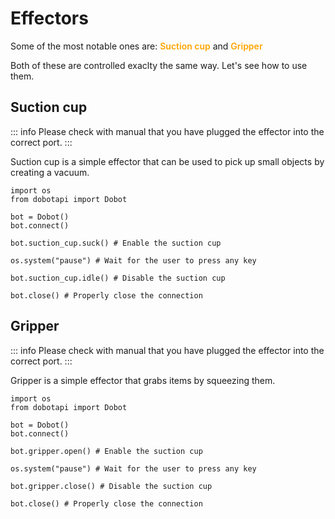 # Effectors

Some of the most notable ones are: <span style="font-weight: 600; color: orange">Suction cup</span> and <span style="font-weight: 600; color: orange">Gripper</span>

Both of these are controlled exaclty the same way. Let's see how to use them.

## Suction cup

::: info
Please check with manual that you have plugged the effector into the correct port.
:::

Suction cup is a simple effector that can be used to pick up small objects by creating a vacuum.

```python{6,10}
import os
from dobotapi import Dobot

bot = Dobot()
bot.connect()

bot.suction_cup.suck() # Enable the suction cup

os.system("pause") # Wait for the user to press any key

bot.suction_cup.idle() # Disable the suction cup

bot.close() # Properly close the connection
```

## Gripper

::: info
Please check with manual that you have plugged the effector into the correct port.
:::

Gripper is a simple effector that grabs items by squeezing them.

```python{6,10}
import os
from dobotapi import Dobot

bot = Dobot()
bot.connect()

bot.gripper.open() # Enable the suction cup

os.system("pause") # Wait for the user to press any key

bot.gripper.close() # Disable the suction cup

bot.close() # Properly close the connection
```
